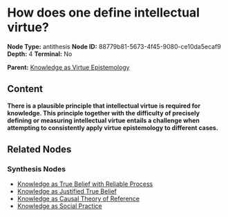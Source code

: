 # How does one define intellectual virtue?

**Node Type:** antithesis
**Node ID:** 88779b81-5673-4f45-9080-ce10da5ecaf9
**Depth:** 4
**Terminal:** No

**Parent:** [Knowledge as Virtue Epistemology](knowledge-as-virtue-epistemology-synthesis-b9dd652b-09bd-497e-8fe6-afc771fca29b.md)

## Content

**There is a plausible principle that intellectual virtue is required for knowledge. This principle together with the difficulty of precisely defining or measuring intellectual virtue entails a challenge when attempting to consistently apply virtue epistemology to different cases.**

## Related Nodes

### Synthesis Nodes

- [Knowledge as True Belief with Reliable Process](knowledge-as-true-belief-with-reliable-process-synthesis-c8a1819e-89df-4cd8-bf03-fa83bef5df91.md)
- [Knowledge as Justified True Belief](knowledge-as-justified-true-belief-synthesis-5342cb69-d284-42a0-9f49-24aa924bcb4d.md)
- [Knowledge as Causal Theory of Reference](knowledge-as-causal-theory-of-reference-synthesis-00100cc5-7c52-4ff2-a8fe-a36a24693d23.md)
- [Knowledge as Social Practice](knowledge-as-social-practice-synthesis-5d4c82c5-8b6c-45eb-ab83-abae69dd33aa.md)

